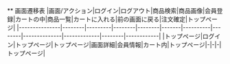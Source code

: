 ** 画面遷移表
|画面/アクション|ログイン|ログアウト|商品検索|商品画像|会員登録|カートの中|商品一覧|カートに入れる|前の画面に戻る|注文確定|トップページ|
|---------------|--------|---------|--------|--------|-------|----------|--------|--------------|-------------|--------|------------|
|トップページ|ログイン|トップページ|トップページ|画面詳細|会員情報|カート内|トップページ|-|-|-|トップページ|
